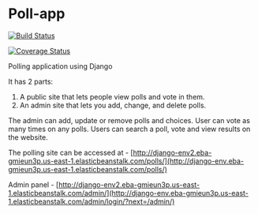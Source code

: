 # Poll-app

[![Build Status](https://app.travis-ci.com/Avina20/Poll-app.svg?token=pVzjHqSvAuGeypphJkAN&branch=main)](https://app.travis-ci.com/github/Avina20/Poll-app)

[![Coverage Status](https://coveralls.io/repos/github/Avina20/Poll-app/badge.svg)](https://coveralls.io/github/Avina20/Poll-app)

Polling application using Django

It has 2 parts:

1. A public site that lets people view polls and vote in them.
2. An admin site that lets you add, change, and delete polls.

The admin can add, update or remove polls and choices. User can vote as many times on any polls. Users can search a poll, vote and view results on the website. 

The polling site can be accessed at - [http://django-env2.eba-gmieun3p.us-east-1.elasticbeanstalk.com/polls/](http://django-env.eba-gmieun3p.us-east-1.elasticbeanstalk.com/polls/)

Admin panel - [http://django-env2.eba-gmieun3p.us-east-1.elasticbeanstalk.com/admin/](http://django-env.eba-gmieun3p.us-east-1.elasticbeanstalk.com/admin/login/?next=/admin/)
